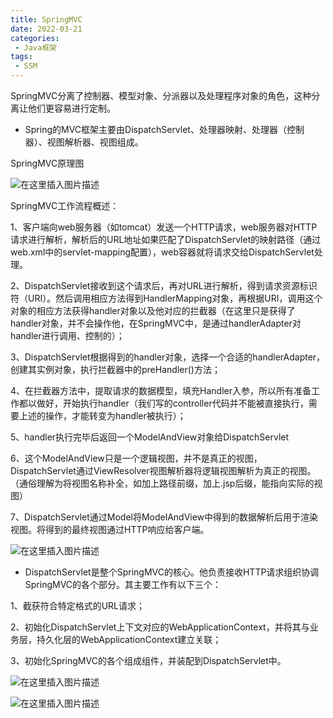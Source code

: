 ```yaml
---
title: SpringMVC
date: 2022-03-21
categories:
 - Java框架
tags:
 - SSM
---
```


SpringMVC分离了控制器、模型对象、分派器以及处理程序对象的角色，这种分离让他们更容易进行定制。

* Spring的MVC框架主要由DispatchServlet、处理器映射、处理器（控制器）、视图解析器、视图组成。

SpringMVC原理图

![在这里插入图片描述](https://img-blog.csdnimg.cn/95ad64658f4f4a0a91af5a1938364e01.png?x-oss-process=image/watermark,type_d3F5LXplbmhlaQ,shadow_50,text_Q1NETiBAbGVlZGNvZGVKb2huMDE=,size_14,color_FFFFFF,t_70,g_se,x_16)

SpringMVC工作流程概述：

1、客户端向web服务器（如tomcat）发送一个HTTP请求，web服务器对HTTP请求进行解析，解析后的URL地址如果匹配了DispatchServlet的映射路径（通过web.xml中的servlet-mapping配置），web容器就将请求交给DispatchServlet处理。

2、DispatchServlet接收到这个请求后，再对URL进行解析，得到请求资源标识符（URI）。然后调用相应方法得到HandlerMapping对象，再根据URI，调用这个对象的相应方法获得handler对象以及他对应的拦截器（在这里只是获得了handler对象，并不会操作他，在SpringMVC中，是通过handlerAdapter对handler进行调用、控制的）；

3、DispatchServlet根据得到的handler对象，选择一个合适的handlerAdapter，创建其实例对象，执行拦截器中的preHandler()方法；

4、在拦截器方法中，提取请求的数据模型，填充Handler入参，所以所有准备工作都以做好，开始执行handler（我们写的controller代码并不能被直接执行，需要上述的操作，才能转变为handler被执行）；

5、handler执行完毕后返回一个ModelAndView对象给DispatchServlet

6、这个ModelAndView只是一个逻辑视图，并不是真正的视图，DispatchServlet通过ViewResolver视图解析器将逻辑视图解析为真正的视图。（通俗理解为将视图名称补全，如加上路径前缀，加上.jsp后缀，能指向实际的视图）

7、DispatchServlet通过Model将ModelAndView中得到的数据解析后用于渲染视图。将得到的最终视图通过HTTP响应给客户端。

![在这里插入图片描述](https://img-blog.csdnimg.cn/4d920436bda84c96862777c3b5033258.png?x-oss-process=image/watermark,type_d3F5LXplbmhlaQ,shadow_50,text_Q1NETiBAbGVlZGNvZGVKb2huMDE=,size_17,color_FFFFFF,t_70,g_se,x_16)

* DispatchServlet是整个SpringMVC的核心。他负责接收HTTP请求组织协调SpringMVC的各个部分。其主要工作有以下三个：

1、截获符合特定格式的URL请求；

2、初始化DispatchServlet上下文对应的WebApplicationContext，并将其与业务层，持久化层的WebApplicationContext建立关联；

3、初始化SpringMVC的各个组成组件，并装配到DispatchServlet中。

![在这里插入图片描述](https://img-blog.csdnimg.cn/e644c9963c584a54bae252e48806131b.png?x-oss-process=image/watermark,type_d3F5LXplbmhlaQ,shadow_50,text_Q1NETiBAbGVlZGNvZGVKb2huMDE=,size_16,color_FFFFFF,t_70,g_se,x_16)

![在这里插入图片描述](https://img-blog.csdnimg.cn/93f2323c740540a091d83d9f9c9d2002.png?x-oss-process=image/watermark,type_d3F5LXplbmhlaQ,shadow_50,text_Q1NETiBAbGVlZGNvZGVKb2huMDE=,size_20,color_FFFFFF,t_70,g_se,x_16)
